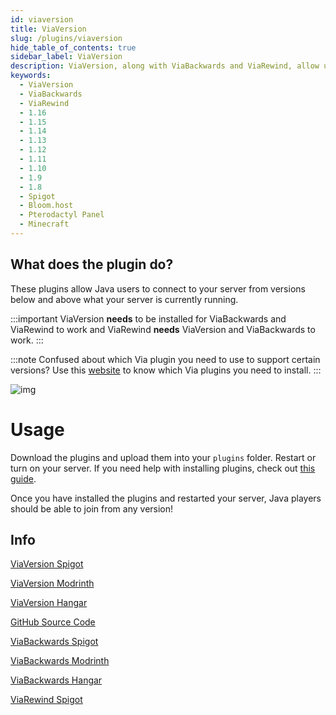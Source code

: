 ```yaml
---
id: viaversion
title: ViaVersion
slug: /plugins/viaversion
hide_table_of_contents: true
sidebar_label: ViaVersion
description: ViaVersion, along with ViaBackwards and ViaRewind, allow users using different versions than your server version to connect and play.
keywords:
  - ViaVersion
  - ViaBackwards
  - ViaRewind
  - 1.16
  - 1.15
  - 1.14
  - 1.13
  - 1.12
  - 1.11
  - 1.10
  - 1.9
  - 1.8
  - Spigot
  - Bloom.host
  - Pterodactyl Panel
  - Minecraft
---
```


## What does the plugin do?
These plugins allow Java users to connect to your server from versions below and above what your server is currently running.  

:::important
ViaVersion **needs** to be installed for ViaBackwards and ViaRewind to work and ViaRewind **needs** ViaVersion and ViaBackwards to work.
:::

:::note
Confused about which Via plugin you need to use to support certain versions? Use this [website](https://jo0001.github.io/ViaSetup/?lang=en) to know which Via plugins you need to install.
:::

![img](/plugins_and_modifications/plugins/viaversion/1.png)

# Usage
Download the plugins and upload them into your `plugins` folder. Restart or turn on your server. If you need help with installing plugins, check out [this guide](https://docs.bloom.host/installing-plugins).

Once you have installed the plugins and restarted your server, Java players should be able to join from any version!

## Info

[ViaVersion Spigot](https://www.spigotmc.org/resources/viaversion.19254/)  

[ViaVersion Modrinth](https://modrinth.com/plugin/viaversion)

[ViaVersion Hangar](https://hangar.papermc.io/ViaVersion/ViaVersion)

[GitHub Source Code](https://github.com/ViaVersion/ViaVersion?tab=readme-ov-file)

[ViaBackwards Spigot](https://www.spigotmc.org/resources/viabackwards.27448/)  

[ViaBackwards Modrinth](https://modrinth.com/plugin/viabackwards)

[ViaBackwards Hangar](https://hangar.papermc.io/ViaVersion/ViaBackwards)

[ViaRewind Spigot](https://www.spigotmc.org/resources/viarewind.52109/)
